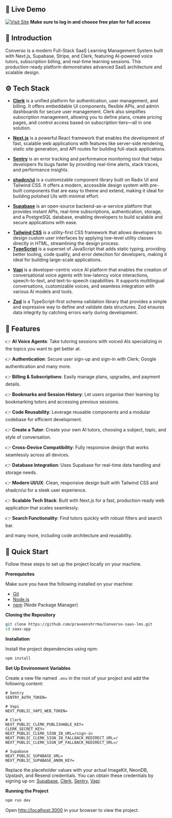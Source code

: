 ## 🚀 Live Demo

[![Visit Site](https://img.shields.io/badge/Visit%20Site-28a745?style=for-the-badge)](https://converso-saas-three.vercel.app/)
<strong> Make sure to log in and choose free plan for full access </strong>


## <a name="introduction">🤖 Introduction</a>


Converso is a modern Full-Stack SaaS Learning Management System built with Next.js, Supabase, Stripe, and Clerk, featuring AI-powered voice tutors, subscription billing, and real-time learning sessions. This production-ready platform demonstrates advanced SaaS architecture and scalable design.


## <a name="tech-stack">⚙️ Tech Stack</a>

- **[Clerk](https://jsm.dev/converso-clerk)** is a unified platform for authentication, user management, and billing. It offers embeddable UI components, flexible APIs, and admin dashboards for secure user management. Clerk also simplifies subscription management, allowing you to define plans, create pricing pages, and control access based on subscription tiers—all in one solution.

* **[Next.js](https://nextjs.org/)** is a powerful React framework that enables the development of fast, scalable web applications with features like server-side rendering, static site generation, and API routes for building full-stack applications.

* **[Sentry](https://jsm.dev/converso-sentry)** is an error tracking and performance monitoring tool that helps developers fix bugs faster by providing real-time alerts, stack traces, and performance insights.

* **[shadcn/ui](https://ui.shadcn.com/)** is a customizable component library built on Radix UI and Tailwind CSS. It offers a modern, accessible design system with pre-built components that are easy to theme and extend, making it ideal for building polished UIs with minimal effort.

- **[Supabase](https://supabase.com/)** is an open-source backend-as-a-service platform that provides instant APIs, real-time subscriptions, authentication, storage, and a PostgreSQL database, enabling developers to build scalable and secure applications with ease.

* **[Tailwind CSS](https://tailwindcss.com/)** is a utility-first CSS framework that allows developers to design custom user interfaces by applying low-level utility classes directly in HTML, streamlining the design process.
* **[TypeScript](https://www.typescriptlang.org/)** is a superset of JavaScript that adds static typing, providing better tooling, code quality, and error detection for developers, making it ideal for building large-scale applications.

- **[Vapi](https://jsm.dev/converso-vapi)** is a developer-centric voice AI platform that enables the creation of conversational voice agents with low-latency voice interactions, speech-to-text, and text-to-speech capabilities. It supports multilingual conversations, customizable voices, and seamless integration with various AI models and tools.

* **[Zod](https://zod.dev/)** is a TypeScript-first schema validation library that provides a simple and expressive way to define and validate data structures. Zod ensures data integrity by catching errors early during development.

## <a name="features">🔋 Features</a>

👉 **AI Voice Agents**: Take tutoring sessions with voiced AIs specializing in the topics you want to get better at.

👉 **Authentication**: Secure user sign-up and sign-in with Clerk; Google authentication and many more.

👉 **Billing & Subscriptions**: Easily manage plans, upgrades, and payment details.

👉 **Bookmarks and Session History**: Let users organise their learning by bookmarking tutors and accessing previous sessions.

👉 **Code Reusability**: Leverage reusable components and a modular codebase for efficient development.

👉 **Create a Tutor**: Create your own AI tutors, choosing a subject, topic, and style of conversation.

👉 **Cross-Device Compatibility**: Fully responsive design that works seamlessly across all devices.

👉 **Database Integration**: Uses Supabase for real-time data handling and storage needs.

👉 **Modern UI/UX**: Clean, responsive design built with Tailwind CSS and shadcn/ui for a sleek user experience.

👉 **Scalable Tech Stack**: Built with Next.js for a fast, production-ready web application that scales seamlessly.

👉 **Search Functionality**: Find tutors quickly with robust filters and search bar.

and many more, including code architecture and reusability.

## <a name="quick-start">🤸 Quick Start</a>

Follow these steps to set up the project locally on your machine.

**Prerequisites**

Make sure you have the following installed on your machine:

- [Git](https://git-scm.com/)
- [Node.js](https://nodejs.org/en)
- [npm](https://www.npmjs.com/) (Node Package Manager)

**Cloning the Repository**

```bash
git clone https://github.com/praveenshrrma/Converso-saas-lms.git
cd saas-app
```

**Installation**

Install the project dependencies using npm:

```bash
npm install
```

**Set Up Environment Variables**

Create a new file named `.env` in the root of your project and add the following content:

```env
# Sentry
SENTRY_AUTH_TOKEN=

# Vapi
NEXT_PUBLIC_VAPI_WEB_TOKEN=

# Clerk
NEXT_PUBLIC_CLERK_PUBLISHABLE_KEY=
CLERK_SECRET_KEY=
NEXT_PUBLIC_CLERK_SIGN_IN_URL=/sign-in
NEXT_PUBLIC_CLERK_SIGN_IN_FALLBACK_REDIRECT_URL=/
NEXT_PUBLIC_CLERK_SIGN_UP_FALLBACK_REDIRECT_URL=/

# Supabase
NEXT_PUBLIC_SUPABASE_URL=
NEXT_PUBLIC_SUPABASE_ANON_KEY=
```

Replace the placeholder values with your actual ImageKit, NeonDB, Upstash, and Resend credentials. You can obtain these credentials by signing up on: [Supabase](https://supabase.com/dashboard), [Clerk](https://jsm.dev/converso-clerk), [Sentry](https://jsm.dev/converso-sentry), [Vapi](https://jsm.dev/converso-vapi).

**Running the Project**

```bash
npm run dev
```

Open [http://localhost:3000](http://localhost:3000) in your browser to view the project.
